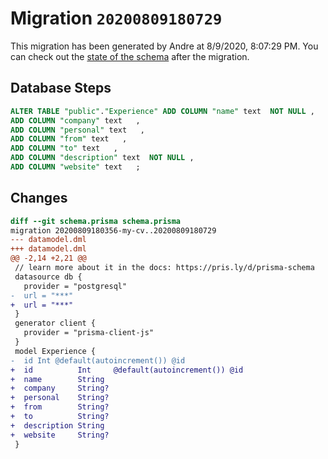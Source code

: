 # Migration `20200809180729`

This migration has been generated by Andre at 8/9/2020, 8:07:29 PM.
You can check out the [state of the schema](./schema.prisma) after the migration.

## Database Steps

```sql
ALTER TABLE "public"."Experience" ADD COLUMN "name" text  NOT NULL ,
ADD COLUMN "company" text   ,
ADD COLUMN "personal" text   ,
ADD COLUMN "from" text   ,
ADD COLUMN "to" text   ,
ADD COLUMN "description" text  NOT NULL ,
ADD COLUMN "website" text   ;
```

## Changes

```diff
diff --git schema.prisma schema.prisma
migration 20200809180356-my-cv..20200809180729
--- datamodel.dml
+++ datamodel.dml
@@ -2,14 +2,21 @@
 // learn more about it in the docs: https://pris.ly/d/prisma-schema
 datasource db {
   provider = "postgresql"
-  url = "***"
+  url = "***"
 }
 generator client {
   provider = "prisma-client-js"
 }
 model Experience {
-  id Int @default(autoincrement()) @id
+  id          Int     @default(autoincrement()) @id
+  name        String
+  company     String?
+  personal    String?
+  from        String?
+  to          String?
+  description String
+  website     String?
 }
```


